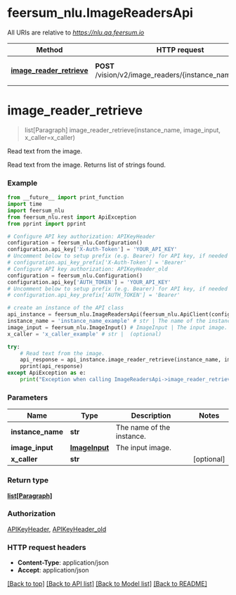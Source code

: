 # feersum_nlu.ImageReadersApi

All URIs are relative to *https://nlu.qa.feersum.io*

Method | HTTP request | Description
------------- | ------------- | -------------
[**image_reader_retrieve**](ImageReadersApi.md#image_reader_retrieve) | **POST** /vision/v2/image_readers/{instance_name}/retrieve | Read text from the image.


# **image_reader_retrieve**
> list[Paragraph] image_reader_retrieve(instance_name, image_input, x_caller=x_caller)

Read text from the image.

Read text from the image. Returns list of strings found.

### Example
```python
from __future__ import print_function
import time
import feersum_nlu
from feersum_nlu.rest import ApiException
from pprint import pprint

# Configure API key authorization: APIKeyHeader
configuration = feersum_nlu.Configuration()
configuration.api_key['X-Auth-Token'] = 'YOUR_API_KEY'
# Uncomment below to setup prefix (e.g. Bearer) for API key, if needed
# configuration.api_key_prefix['X-Auth-Token'] = 'Bearer'
# Configure API key authorization: APIKeyHeader_old
configuration = feersum_nlu.Configuration()
configuration.api_key['AUTH_TOKEN'] = 'YOUR_API_KEY'
# Uncomment below to setup prefix (e.g. Bearer) for API key, if needed
# configuration.api_key_prefix['AUTH_TOKEN'] = 'Bearer'

# create an instance of the API class
api_instance = feersum_nlu.ImageReadersApi(feersum_nlu.ApiClient(configuration))
instance_name = 'instance_name_example' # str | The name of the instance.
image_input = feersum_nlu.ImageInput() # ImageInput | The input image.
x_caller = 'x_caller_example' # str |  (optional)

try:
    # Read text from the image.
    api_response = api_instance.image_reader_retrieve(instance_name, image_input, x_caller=x_caller)
    pprint(api_response)
except ApiException as e:
    print("Exception when calling ImageReadersApi->image_reader_retrieve: %s\n" % e)
```

### Parameters

Name | Type | Description  | Notes
------------- | ------------- | ------------- | -------------
 **instance_name** | **str**| The name of the instance. | 
 **image_input** | [**ImageInput**](ImageInput.md)| The input image. | 
 **x_caller** | **str**|  | [optional] 

### Return type

[**list[Paragraph]**](Paragraph.md)

### Authorization

[APIKeyHeader](../README.md#APIKeyHeader), [APIKeyHeader_old](../README.md#APIKeyHeader_old)

### HTTP request headers

 - **Content-Type**: application/json
 - **Accept**: application/json

[[Back to top]](#) [[Back to API list]](../README.md#documentation-for-api-endpoints) [[Back to Model list]](../README.md#documentation-for-models) [[Back to README]](../README.md)

